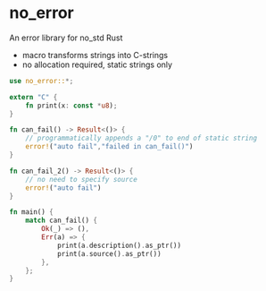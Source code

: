 # no_error

An error library for no_std Rust

* macro transforms strings into C-strings
* no allocation required, static strings only

```rust
use no_error::*;

extern "C" {
    fn print(x: const *u8);
}

fn can_fail() -> Result<()> {
    // programmatically appends a "/0" to end of static string
    error!("auto fail","failed in can_fail()")
}

fn can_fail_2() -> Result<()> {
    // no need to specify source
    error!("auto fail")
}

fn main() {
    match can_fail() {
        Ok(_) => (),
        Err(a) => {
            print(a.description().as_ptr())
            print(a.source().as_ptr())
        },
    };
}
```
